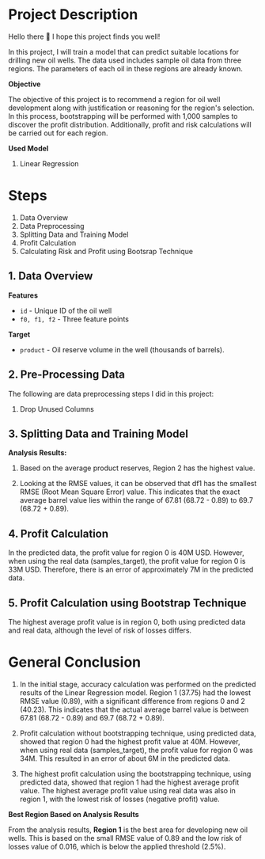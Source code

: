 ﻿# Project Description

Hello there :wave:
I hope this project finds you well!

In this project, I will train a model that can predict suitable locations for drilling new oil wells. The data used includes sample oil data from three regions. The parameters of each oil in these regions are already known.


**Objective**

The objective of this project is to recommend a region for oil well development along with justification or reasoning for the region's selection. In this process, bootstrapping will be performed with 1,000 samples to discover the profit distribution. Additionally, profit and risk calculations will be carried out for each region.

**Used Model**
1. Linear Regression

# Steps

1. Data Overview
2. Data Preprocessing
3. Splitting Data and Training Model
4. Profit Calculation
5. Calculating Risk and Profit using Bootsrap Technique

## 1. Data Overview

**Features**
- `id` - Unique ID of the oil well
- `f0, f1, f2` - Three feature points

**Target**
- `product` - Oil reserve volume in the well (thousands of barrels).

## 2. Pre-Processing Data

The following are data preprocessing steps I did in this project:
1. Drop Unused Columns

## 3. Splitting Data and Training Model


**Analysis Results:**

1. Based on the average product reserves, Region 2 has the highest value.

2. Looking at the RMSE values, it can be observed that df1 has the smallest RMSE (Root Mean Square Error) value. This indicates that the exact average barrel value lies within the range of 67.81 (68.72 - 0.89) to 69.7 (68.72 + 0.89).


## 4. Profit Calculation

In the predicted data, the profit value for region 0 is 40M USD. However, when using the real data (samples_target), the profit value for region 0 is 33M USD. Therefore, there is an error of approximately 7M in the predicted data.

## 5. Profit Calculation using Bootstrap Technique

The highest average profit value is in region 0, both using predicted data and real data, although the level of risk of losses differs.

# General Conclusion

1. In the initial stage, accuracy calculation was performed on the predicted results of the Linear Regression model. Region 1 (37.75) had the lowest RMSE value (0.89), with a significant difference from regions 0 and 2 (40.23). This indicates that the actual average barrel value is between 67.81 (68.72 - 0.89) and 69.7 (68.72 + 0.89).

2. Profit calculation without bootstrapping technique, using predicted data, showed that region 0 had the highest profit value at 40M. However, when using real data (samples_target), the profit value for region 0 was 34M. This resulted in an error of about 6M in the predicted data.

3. The highest profit calculation using the bootstrapping technique, using predicted data, showed that region 1 had the highest average profit value. The highest average profit value using real data was also in region 1, with the lowest risk of losses (negative profit) value.

 
**Best Region Based on Analysis Results**

From the analysis results, **Region 1** is the best area for developing new oil wells. This is based on the small RMSE value of 0.89 and the low risk of losses value of 0.016, which is below the applied threshold (2.5%).
